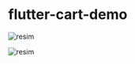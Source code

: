 # flutter-cart-demo


![resim](https://user-images.githubusercontent.com/193318/121807103-74498e80-cc5b-11eb-8762-6bfd4df49205.png)


![resim](https://user-images.githubusercontent.com/193318/121807140-980cd480-cc5b-11eb-86f9-e28882f3a63e.png)

